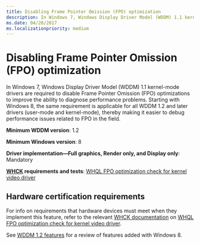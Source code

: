 ```yaml
---
title: Disabling Frame Pointer Omission (FPO) optimization
description: In Windows 7, Windows Display Driver Model (WDDM) 1.1 kernel-mode drivers are required to disable Frame Pointer Omission (FPO) optimizations to improve the ability to diagnose performance problems.
ms.date: 04/20/2017
ms.localizationpriority: medium
---
```


# Disabling Frame Pointer Omission (FPO) optimization


In Windows 7, Windows Display Driver Model (WDDM) 1.1 kernel-mode drivers are required to disable Frame Pointer Omission (FPO) optimizations to improve the ability to diagnose performance problems. Starting with Windows 8, the same requirement is applicable for all WDDM 1.2 and later drivers (user-mode and kernel-mode), thereby making it easier to debug performance issues related to FPO in the field.

**Minimum WDDM version**: 1.2

**Minimum Windows version**: 8

**Driver implementation—Full graphics, Render only, and Display only**: Mandatory

**[WHCK](/windows-hardware/test/hlk/windows-hardware-lab-kit) requirements and tests**: [WHQL FPO optimization check for kernel video driver](/windows-hardware/test/hlk/testref/2ad364ea-73db-47b6-a627-dea13e7c17d2)


 

## <span id="Hardware_certification_requirements"></span><span id="hardware_certification_requirements"></span><span id="HARDWARE_CERTIFICATION_REQUIREMENTS"></span>Hardware certification requirements


For info on requirements that hardware devices must meet when they implement this feature, refer to the relevant [WHCK documentation](/windows-hardware/test/hlk/windows-hardware-lab-kit) on [WHQL FPO optimization check for kernel video driver](/windows-hardware/test/hlk/testref/2ad364ea-73db-47b6-a627-dea13e7c17d2).

See [WDDM 1.2 features](wddm-v1-2-features.md) for a review of features added with Windows 8.

 

